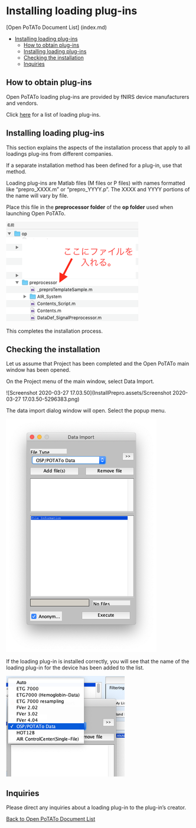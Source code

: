 # Installing loading plug-ins

[Open PoTATo Document List] (index.md)

<!-- TOC -->

- [Installing loading plug-ins](#installing-loading-plug-ins)
    - [How to obtain plug-ins](#how-to-obtain-plug-ins)
    - [Installing loading plug-ins](#installing-loading-plug-ins-1)
    - [Checking the installation](#checking-the-installation)
    - [Inquiries](#inquiries)

<!-- /TOC -->

## How to obtain plug-ins

Open PoTATo loading plug-ins are provided by fNIRS device manufacturers and vendors.

Click [here](https://github.com/hkwgc/open-potato-add-on-lists/blob/master/list-add-on.md) for a list of loading plug-ins.

## Installing loading plug-ins

This section explains the aspects of the installation process that apply to all loadings plug-ins from different companies.

If a separate installation method has been defined for a plug-in, use that method.

Loading plug-ins are Matlab files (M files or P files) with names formatted like “prepro_XXXX.m” or “prepro_YYYY.p”. The XXXX and YYYY portions of the name will vary by file.

Place this file in the **preprocessor folder** of the **op folder** used when launching Open PoTATo.

![image-20200327165905133](InstallPrepro.assets/image-20200327165905133.png)

This completes the installation process.

## Checking the installation

Let us assume that Project has been completed and the Open PoTATo main window has been opened.

On the Project menu of the main window, select Data Import.

![Screenshot 2020-03-27 17.03.50](InstallPrepro.assets/Screenshot 2020-03-27 17.03.50-5296383.png) 

The data import dialog window will open. Select the popup menu.

![image-20200327170741147](InstallPrepro.assets/image-20200327170741147.png)

If the loading plug-in is installed correctly, you will see that the name of the loading plug-in for the device has been added to the list.

![image-20200327170846412](InstallPrepro.assets/image-20200327170846412.png)

## Inquiries

Please direct any inquiries about a loading plug-in to the plug-in’s creator.

[Back to Open PoTATo Document List](index.md)

